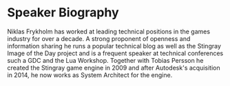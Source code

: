 # Speaker Biography

Niklas Frykholm has worked at leading technical positions in the games industry
for over a decade. A strong proponent of openness and information sharing he
runs a popular technical blog as well as the Stingray Image of the Day project
and is a frequent speaker at technical conferences such a GDC and the Lua
Workshop. Together with Tobias Persson he created the Stingray game engine in
2009 and after Autodesk's acquisition in 2014, he now works as System Architect
for the engine.
